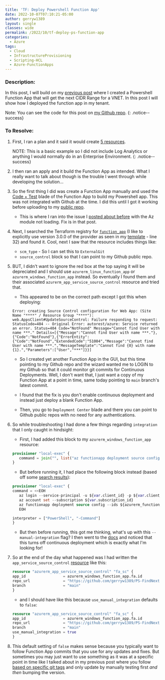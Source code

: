 ```yaml
---
title: 'TF: Deploy Powershell Function App'
date: 2022-10-07T07:10:21-05:00
author: gerryw1389
layout: single
classes: wide
permalink: /2022/10/tf-deploy-ps-function-app
categories:
  - Azure
tags:
  - Cloud
  - InfrastructureProvisioning
  - Scripting-HCL
  - Azure-FunctionApps
---
```

<!--more-->

### Description:

In this post, I will build on my [previous post](https://automationadmin.com/2022/08/tf-get-next-subnet) where I created a Powershell Function App that will get the next CIDR Range for a VNET. In this post I will show how I deployed the function app in my tenant.

Note: You can see the code for this post on [my Github repo](https://github.com/gerryw1389/terraform-examples/tree/main/2022-10-07-tf-deploy-ps-function-app).
{: .notice--success}

### To Resolve:

1. First, I ran a plan and it said it would create [5 resources](https://github.com/gerryw1389/terraform-examples/actions/runs/3205584699).

   NOTE: This is a basic example so I did not include Log Analytics or anything I would normally do in an Enterprise Environment.
   {: .notice--success}

1. I then ran an apply and it build the Function App as intended. What I really want to talk about though is the trouble I went through while developing the solution...

1. So the first thing I did was create a Function App manually and used the [Code + Test](https://learn.microsoft.com/en-us/azure/azure-functions/functions-create-function-app-portal#test-the-function) blade of the Function App to build my Powershell app. This was not integrated with Github at the time. I did this until I got it working before uploading to my [public repo](https://github.com/gerryw1389/PS-FindNextCIDRRange).

   - This is where I ran into the issue I [posted about before](https://automationadmin.com/2022/10/ps-function-app-az-module-issue) with the Az module not loading. Fix is in that post.

2. Next, I searched the Terraform registry for [`function_app`](https://registry.terraform.io/providers/hashicorp/azurerm/3.0.0/docs/resources/function_app) (I like to explicitly use version 3.0.0 of the provider as seen in my [template](https://github.com/gerryw1389/terraform-examples/blob/main/_template/main.tf) - line 32) and found it. Cool, next I saw that the resource includes things like:

   - `scm_type` - So I can set this to `ExternalGit`
   - `source_control` block so that I can point to my Github public repo.

3. BUT, I didn't want to ignore the red box at the top saying it will be depreciated and I should use `azurerm_linux_function_app` or `azurerm_windows_function_app` instead. So eventually I found them and their associated `azurerm_app_service_source_control` resource and tried that.

   - This appeared to be on the correct path except I got this when deploying:

   ```escape
   Error: creating Source Control configuration for Web App: (Site Name "****" / Resource Group "****"): web.AppsClient#UpdateSourceControl: Failure responding to request: StatusCode=404 -- Original Error: autorest/azure: Service returned an error. Status=404 Code="NotFound" Message="Cannot find User with name ***." Details=[{"Message":"Cannot find User with name ***."},{"Code":"NotFound"},{"ErrorEntity":{"Code":"NotFound","ExtendedCode":"51004","Message":"Cannot find User with name ***.","MessageTemplate":"Cannot find {0} with name {1}.","Parameters":["User","***"]}}]
   ```

   - So I created yet another Function App in the GUI, but this time pointing to my Github repo and the wizard wanted me to LOGIN to my Github so that it could monitor git commits for Continuous Deployments. Well, I don't want that, I just want a copy of my Function App at a point in time, same today pointing to `main` branch's latest commit. 

   - I found that the fix is you don't enable continuous deployment and instead just deploy a blank Function App.

   - Then, you go to `Deployment Center` blade and there you can point to Github public repos with no need for any authentications.

1. So while troubleshooting I had done a few things regarding `integration` that I only caught in hindsight:

   - First, I had added this block to my `azurerm_windows_function_app` resource:

   ```terraform
   provisioner "local-exec" {
      command = join("", list("az functionapp deployment source config --ids ", azurerm_function_app.fa.id), " --repo-url https://github.com/gerryw1389/PS-FindNextCIDRRange", " --branch main --manual-integration")
   } 
   ```

   - But before running it, I had place the following block instead (based off some [search results](https://github.com/hashicorp/terraform-provider-azurerm/issues/1104)):

   ```terraform
   provisioner "local-exec" {
   command = <<EOH
      az login --service-principal -u ${var.client_id} -p ${var.client_secret} -t ${var.tenant_id}
      az account set --subscription ${var.subscription_id}
      az functionapp deployment source config --ids ${azurerm_function_app.fa.id} --repo-url https://github.com/gerryw1389/PS-FindNextCIDRRange --branch main --manual-integration
      EOH

   interpreter = ["PowerShell", "-Command"]
   }
   ```

   - But then before running, this got me thinking, what's up with this `--manual-integration` flag? I then went to the [docs](https://learn.microsoft.com/en-us/cli/azure/functionapp/deployment/source?view=azure-cli-latest#az-functionapp-deployment-source-config) and noticed that this turns off continuous deployment which is exactly what I'm looking for!

1. So at the end of the day what happened was I had written the `app_service_source_control` [resource](https://registry.terraform.io/providers/hashicorp/azurerm/3.0.0/docs/resources/app_service_source_control) like this:

   ```terraform
   resource "azurerm_app_service_source_control" "fa_sc" {
   app_id                 = azurerm_windows_function_app.fa.id
   repo_url               = "https://github.com/gerryw1389/PS-FindNextCIDRRange"
   branch                 = "main"
   }
   ```

   - and I should have like this because `use_manual_integration` defaults to `false`:

   ```terraform
   resource "azurerm_app_service_source_control" "fa_sc" {
   app_id                 = azurerm_windows_function_app.fa.id
   repo_url               = "https://github.com/gerryw1389/PS-FindNextCIDRRange"
   branch                 = "main"
   use_manual_integration = true
   }
   ```

1. This default setting of `false` makes sense because you typically want to follow Function App commits that you use for any updates and fixes. But sometimes you may just want to use something as it was at a specific point in time like I talked about in my previous post where you follow [based on specific git tags](https://automationadmin.com/2022/08/git-tagging) and only update by manually testing first *and then* bumping the version.